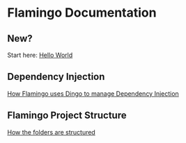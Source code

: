 # Flamingo Documentation

## New?

Start here: [Hello World](developing/HelloWorld.md)

## Dependency Injection

[How Flamingo uses Dingo to manage Dependency Injection](framework/dependency-injection.md)

## Flamingo Project Structure

[How the folders are structured](developing/structure.md)
